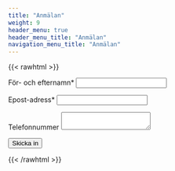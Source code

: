 ```yaml
---
title: "Anmälan"
weight: 9
header_menu: true
header_menu_title: "Anmälan"
navigation_menu_title: "Anmälan"
---
```



{{< rawhtml >}}
<script type="text/javascript">var submitted=false;</script>
<iframe name="form_iframe" id="form_iframe" style="display:none;" onload="
      if (submitted) {
            window.location='/tack-for-anmalan';
      }
"></iframe>

<form action="https://docs.google.com/forms/d/e/1FAIpQLSf7CnwNi71u01eGmxQ0xRD1BWbDd2MAwvOflVhCbIZRigejpw/formResponse" target="form_iframe" onsubmit="submitted=true">
  <label>För- och efternamn*</label>
        <input type="text" placeholder="" class="form-input" name="entry.754322292" required>
        <br>

  <label>Epost-adress*</label>
        <input type="email" placeholder="" class="form-input" name="entry.748088617" required>
        <br>

   <label>Telefonnummer</label>
        <textarea type="tel" placeholder="" class="form-input" name="entry.1032050923" ></textarea>
        <br>

   <input type="submit" value="Skicka in">
</form>


{{< /rawhtml >}}
